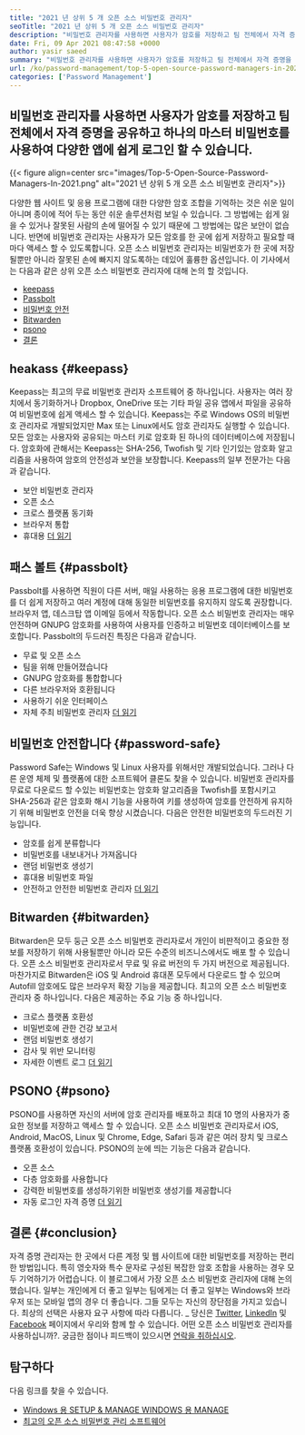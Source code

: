 ```yaml
---
title: "2021 년 상위 5 개 오픈 소스 비밀번호 관리자" 
seoTitle: "2021 년 상위 5 개 오픈 소스 비밀번호 관리자" 
description: "비밀번호 관리자를 사용하면 사용자가 암호를 저장하고 팀 전체에서 자격 증명을 공유하고 하나의 마스터 비밀번호를 사용하여 다양한 앱에 쉽게 로그인 할 수 있습니다." 
date: Fri, 09 Apr 2021 08:47:58 +0000
author: yasir saeed
summary: "비밀번호 관리자를 사용하면 사용자가 암호를 저장하고 팀 전체에서 자격 증명을 공유하고 하나의 마스터 비밀번호를 사용하여 다양한 앱에 쉽게 로그인 할 수 있습니다." 
url: /ko/password-management/top-5-open-source-password-managers-in-2021/
categories: ['Password Management']
---
```


## 비밀번호 관리자를 사용하면 사용자가 암호를 저장하고 팀 전체에서 자격 증명을 공유하고 하나의 마스터 비밀번호를 사용하여 다양한 앱에 쉽게 로그인 할 수 있습니다.

{{< figure align=center src="images/Top-5-Open-Source-Password-Managers-In-2021.png" alt="2021 년 상위 5 개 오픈 소스 비밀번호 관리자">}}

다양한 웹 사이트 및 응용 프로그램에 대한 다양한 암호 조합을 기억하는 것은 쉬운 일이 아니며 종이에 적어 두는 동안 쉬운 솔루션처럼 보일 수 있습니다. 그 방법에는 쉽게 잃을 수 있거나 잘못된 사람의 손에 떨어질 수 있기 때문에 그 방법에는 많은 보안이 없습니다. 반면에 비밀번호 관리자는 사용자가 모든 암호를 한 곳에 쉽게 저장하고 필요할 때마다 액세스 할 수 있도록합니다. 오픈 소스 비밀번호 관리자는 비밀번호가 한 곳에 저장 될뿐만 아니라 잘못된 손에 빠지지 않도록하는 데있어 훌륭한 옵션입니다. 이 기사에서는 다음과 같은 상위 오픈 소스 비밀번호 관리자에 대해 논의 할 것입니다.
  * [keepass][1]
  * [Passbolt][2]
  * [비밀번호 안전][3]
  * [Bitwarden][4]
  * [psono][5]
  * [결론][6]

## heakass {#keepass}

Keepass는 최고의 무료 비밀번호 관리자 소프트웨어 중 하나입니다. 사용자는 여러 장치에서 동기화하거나 Dropbox, OneDrive 또는 기타 파일 공유 앱에서 파일을 공유하여 비밀번호에 쉽게 액세스 할 수 있습니다. Keepass는 주로 Windows OS의 비밀번호 관리자로 개발되었지만 Max 또는 Linux에서도 암호 관리자도 실행할 수 있습니다. 모든 암호는 사용자와 공유되는 마스터 키로 암호화 된 하나의 데이터베이스에 저장됩니다. 암호화에 관해서는 Keepass는 SHA-256, Twofish 및 기타 인기있는 암호화 알고리즘을 사용하여 암호의 안전성과 보안을 보장합니다. Keepass의 일부 전문가는 다음과 같습니다.
  * 보안 비밀번호 관리자
  * 오픈 소스
  * 크로스 플랫폼 동기화
  * 브라우저 통합
  * 휴대용
[더 읽기][7]

## 패스 볼트 {#passbolt}

Passbolt를 사용하면 직원이 다른 서버, 매일 사용하는 응용 프로그램에 대한 비밀번호를 더 쉽게 저장하고 여러 계정에 대해 동일한 비밀번호를 유지하지 않도록 권장합니다. 브라우저 앱, 데스크탑 앱 이메일 등에서 작동합니다. 오픈 소스 비밀번호 관리자는 매우 안전하며 GNUPG 암호화를 사용하여 사용자를 인증하고 비밀번호 데이터베이스를 보호합니다. Passbolt의 두드러진 특징은 다음과 같습니다.
  * 무료 및 오픈 소스
  * 팀을 위해 만들어졌습니다
  * GNUPG 암호화를 통합합니다
  * 다른 브라우저와 호환됩니다
  * 사용하기 쉬운 인터페이스
  * 자체 주최 비밀번호 관리자
[더 읽기][8]

## 비밀번호 안전합니다 {#password-safe}

Password Safe는 Windows 및 Linux 사용자를 위해서만 개발되었습니다. 그러나 다른 운영 체제 및 플랫폼에 대한 소프트웨어 클론도 찾을 수 있습니다. 비밀번호 관리자를 무료로 다운로드 할 수있는 비밀번호는 암호화 알고리즘을 Twofish를 포함시키고 SHA-256과 같은 암호화 해시 기능을 사용하여 키를 생성하여 암호를 안전하게 유지하기 위해 비밀번호 안전을 더욱 향상 시켰습니다. 다음은 안전한 비밀번호의 두드러진 기능입니다.
  * 암호를 쉽게 분류합니다
  * 비밀번호를 내보내거나 가져옵니다
  * 랜덤 비밀번호 생성기
  * 휴대용 비밀번호 파일
  * 안전하고 안전한 비밀번호 관리자
[더 읽기][9]

## Bitwarden {#bitwarden}

Bitwarden은 모두 둥근 오픈 소스 비밀번호 관리자로서 개인이 비판적이고 중요한 정보를 저장하기 위해 사용될뿐만 아니라 모든 수준의 비즈니스에서도 배포 할 수 있습니다. 오픈 소스 비밀번호 관리자로서 무료 및 유료 버전의 두 가지 버전으로 제공됩니다. 마찬가지로 Bitwarden은 iOS 및 Android 휴대폰 모두에서 다운로드 할 수 있으며 Autofill 암호에도 많은 브라우저 확장 기능을 제공합니다. 최고의 오픈 소스 비밀번호 관리자 중 하나입니다. 다음은 제공하는 주요 기능 중 하나입니다.
  * 크로스 플랫폼 호환성
  * 비밀번호에 관한 건강 보고서
  * 랜덤 비밀번호 생성기
  * 감사 및 위반 모니터링
  * 자세한 이벤트 로그
[더 읽기][10]

## PSONO {#psono}

PSONO를 사용하면 자신의 서버에 암호 관리자를 배포하고 최대 10 명의 사용자가 중요한 정보를 저장하고 액세스 할 수 있습니다. 오픈 소스 비밀번호 관리자로서 iOS, Android, MacOS, Linux 및 Chrome, Edge, Safari 등과 같은 여러 장치 및 크로스 플랫폼 호환성이 있습니다. PSONO의 눈에 띄는 기능은 다음과 같습니다.
  * 오픈 소스
  * 다층 암호화를 사용합니다
  * 강력한 비밀번호를 생성하기위한 비밀번호 생성기를 제공합니다
  * 자동 로그인 자격 증명
[더 읽기][11]

## 결론 {#conclusion}

자격 증명 관리자는 한 곳에서 다른 계정 및 웹 사이트에 대한 비밀번호를 저장하는 편리한 방법입니다. 특히 영숫자와 특수 문자로 구성된 복잡한 암호 조합을 사용하는 경우 모두 기억하기가 어렵습니다. 이 블로그에서 가장 오픈 소스 비밀번호 관리자에 대해 논의했습니다. 일부는 개인에게 더 좋고 일부는 팀에게는 더 좋고 일부는 Windows와 브라우저 또는 모바일 앱의 경우 더 좋습니다. 그들 모두는 자신의 장단점을 가지고 있습니다. 최상의 선택은 사용자 요구 사항에 따라 다릅니다.
_ 당신은 [Twitter][12], [LinkedIn][13] 및 [Facebook][14] 페이지에서 우리와 함께 할 수 있습니다. 어떤 오픈 소스 비밀번호 관리자를 사용하십니까?. 궁금한 점이나 피드백이 있으시면 [연락을 취하십시오][15].

## 탐구하다
다음 링크를 찾을 수 있습니다.
  * [Windows 용 SETUP & MANAGE WINDOWS 용 MANAGE][16]
  * [최고의 오픈 소스 비밀번호 관리 소프트웨어][17]



[1]: #keepass
[2]: #passbolt
[3]: #password-safe
[4]: #bitwarden
[5]: #psono
[6]: #conclusion
[7]: https://products.containerize.com/password-management/keepass
[8]: https://products.containerize.com/password-management/passbolt
[9]: https://products.containerize.com/password-management/password-safe
[10]: https://products.containerize.com/password-management/bitwarden
[11]: https://products.containerize.com/password-management/psono
[12]: https://twitter.com/containerize_co
[13]: https://www.linkedin.com/company/containerize/
[14]: http://facebook.com/containerize
[15]: mailto:yasir.saeed@aspose.com
[16]: https://blog.containerize.com/password-management/setup-manage-keepass-password-manager-for-windows/
[17]: https://products.containerize.com/password-management

